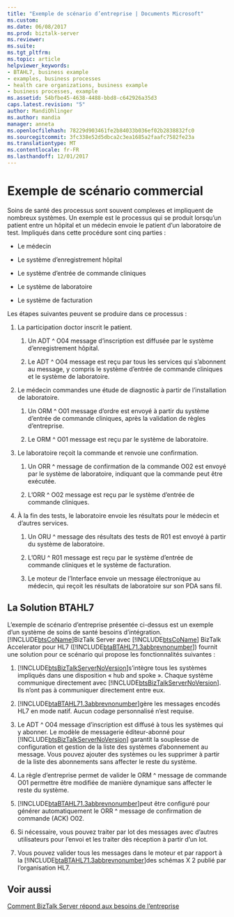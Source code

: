 ```yaml
---
title: "Exemple de scénario d’entreprise | Documents Microsoft"
ms.custom: 
ms.date: 06/08/2017
ms.prod: biztalk-server
ms.reviewer: 
ms.suite: 
ms.tgt_pltfrm: 
ms.topic: article
helpviewer_keywords:
- BTAHL7, business example
- examples, business processes
- health care organizations, business example
- business processes, example
ms.assetid: 54bfbe45-4638-4488-bbd8-c642926a35d3
caps.latest.revision: "5"
author: MandiOhlinger
ms.author: mandia
manager: anneta
ms.openlocfilehash: 78229d903461fe2b84033b036ef02b2838832fc0
ms.sourcegitcommit: 3fc338e52d5dbca2c3ea1685a2faafc7582fe23a
ms.translationtype: MT
ms.contentlocale: fr-FR
ms.lasthandoff: 12/01/2017
---
```

# <a name="sample-business-scenario"></a>Exemple de scénario commercial
Soins de santé des processus sont souvent complexes et impliquent de nombreux systèmes. Un exemple est le processus qui se produit lorsqu’un patient entre un hôpital et un médecin envoie le patient d’un laboratoire de test. Impliqués dans cette procédure sont cinq parties :  
  
-   Le médecin  
  
-   Le système d’enregistrement hôpital  
  
-   Le système d’entrée de commande cliniques  
  
-   Le système de laboratoire  
  
-   Le système de facturation  
  
 Les étapes suivantes peuvent se produire dans ce processus :  
  
1.  La participation doctor inscrit le patient.  
  
    1.  Un ADT ^ O04 message d’inscription est diffusée par le système d’enregistrement hôpital.  
  
    2.  Le ADT ^ O04 message est reçu par tous les services qui s’abonnent au message, y compris le système d’entrée de commande cliniques et le système de laboratoire.  
  
2.  Le médecin commandes une étude de diagnostic à partir de l’installation de laboratoire.  
  
    1.  Un ORM ^ O01 message d’ordre est envoyé à partir du système d’entrée de commande cliniques, après la validation de règles d’entreprise.  
  
    2.  Le ORM ^ O01 message est reçu par le système de laboratoire.  
  
3.  Le laboratoire reçoit la commande et renvoie une confirmation.  
  
    1.  Un ORR ^ message de confirmation de la commande O02 est envoyé par le système de laboratoire, indiquant que la commande peut être exécutée.  
  
    2.  L’ORR ^ O02 message est reçu par le système d’entrée de commande cliniques.  
  
4.  À la fin des tests, le laboratoire envoie les résultats pour le médecin et d’autres services.  
  
    1.  Un ORU ^ message des résultats des tests de R01 est envoyé à partir du système de laboratoire.  
  
    2.  L’ORU ^ R01 message est reçu par le système d’entrée de commande cliniques et le système de facturation.  
  
    3.  Le moteur de l’Interface envoie un message électronique au médecin, qui reçoit les résultats de laboratoire sur son PDA sans fil.  
  
## <a name="the-btahl7-solution"></a>La Solution BTAHL7  
 L’exemple de scénario d’entreprise présentée ci-dessus est un exemple d’un système de soins de santé besoins d’intégration. [!INCLUDE[btsCoName](../../includes/btsconame-md.md)]BizTalk Server avec [!INCLUDE[btsCoName](../../includes/btsconame-md.md)] BizTalk Accelerator pour HL7 ([!INCLUDE[btaBTAHL71.3abbrevnonumber](../../includes/btabtahl71-3abbrevnonumber-md.md)]) fournit une solution pour ce scénario qui propose les fonctionnalités suivantes :  
  
1.  [!INCLUDE[btsBizTalkServerNoVersion](../../includes/btsbiztalkservernoversion-md.md)]s’intègre tous les systèmes impliqués dans une disposition « hub and spoke ». Chaque système communique directement avec [!INCLUDE[btsBizTalkServerNoVersion](../../includes/btsbiztalkservernoversion-md.md)]. Ils n’ont pas à communiquer directement entre eux.  
  
2.  [!INCLUDE[btaBTAHL71.3abbrevnonumber](../../includes/btabtahl71-3abbrevnonumber-md.md)]gère les messages encodés HL7 en mode natif. Aucun codage personnalisé n’est requise.  
  
3.  Le ADT ^ O04 message d’inscription est diffusé à tous les systèmes qui y abonner. Le modèle de messagerie éditeur-abonné pour [!INCLUDE[btsBizTalkServerNoVersion](../../includes/btsbiztalkservernoversion-md.md)] garantit la souplesse de configuration et gestion de la liste des systèmes d’abonnement au message. Vous pouvez ajouter des systèmes ou les supprimer à partir de la liste des abonnements sans affecter le reste du système.  
  
4.  La règle d’entreprise permet de valider le ORM ^ message de commande O01 permettre être modifiée de manière dynamique sans affecter le reste du système.  
  
5.  [!INCLUDE[btaBTAHL71.3abbrevnonumber](../../includes/btabtahl71-3abbrevnonumber-md.md)]peut être configuré pour générer automatiquement le ORR ^ message de confirmation de commande (ACK) O02.  
  
6.  Si nécessaire, vous pouvez traiter par lot des messages avec d’autres utilisateurs pour l’envoi et les traiter dès réception à partir d’un lot.  
  
7.  Vous pouvez valider tous les messages dans le moteur et par rapport à la [!INCLUDE[btaBTAHL71.3abbrevnonumber](../../includes/btabtahl71-3abbrevnonumber-md.md)]des schémas X 2 publié par l’organisation HL7.  
  
## <a name="see-also"></a>Voir aussi  
 [Comment BizTalk Server répond aux besoins de l’entreprise](../../adapters-and-accelerators/accelerator-hl7/how-biztalk-server-solves-the-business-need2.md)